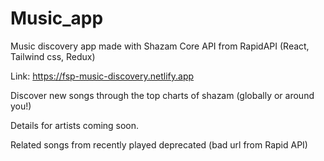 # Music_app
Music discovery app made with Shazam Core API from RapidAPI (React, Tailwind css, Redux)

Link: https://fsp-music-discovery.netlify.app

Discover new songs through the top charts of shazam (globally or around you!)

Details for artists coming soon. 

Related songs from recently played deprecated (bad url from Rapid API) 




